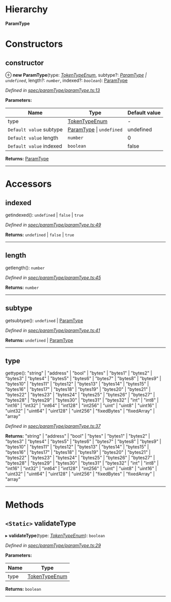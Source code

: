 

# Hierarchy

**ParamType**

# Constructors

<a id="constructor"></a>

##  constructor

⊕ **new ParamType**(type: *[TokenTypeEnum](../modules/_types_.md#tokentypeenum)*, subtype?: *[ParamType](_spec_paramtype_paramtype_.paramtype.md) \| `undefined`*, length?: *`number`*, indexed?: *`boolean`*): [ParamType](_spec_paramtype_paramtype_.paramtype.md)

*Defined in [spec/paramType/paramType.ts:13](https://github.com/paritytech/js-libs/blob/0b729df/packages/abi/src/spec/paramType/paramType.ts#L13)*

**Parameters:**

| Name | Type | Default value |
| ------ | ------ | ------ |
| type | [TokenTypeEnum](../modules/_types_.md#tokentypeenum) | - |
| `Default value` subtype | [ParamType](_spec_paramtype_paramtype_.paramtype.md) \| `undefined` |  undefined |
| `Default value` length | `number` | 0 |
| `Default value` indexed | `boolean` | false |

**Returns:** [ParamType](_spec_paramtype_paramtype_.paramtype.md)

___

# Accessors

<a id="indexed"></a>

##  indexed

getindexed(): `undefined` \| `false` \| `true`

*Defined in [spec/paramType/paramType.ts:49](https://github.com/paritytech/js-libs/blob/0b729df/packages/abi/src/spec/paramType/paramType.ts#L49)*

**Returns:** `undefined` \| `false` \| `true`

___
<a id="length"></a>

##  length

getlength(): `number`

*Defined in [spec/paramType/paramType.ts:45](https://github.com/paritytech/js-libs/blob/0b729df/packages/abi/src/spec/paramType/paramType.ts#L45)*

**Returns:** `number`

___
<a id="subtype"></a>

##  subtype

getsubtype(): `undefined` \| [ParamType](_spec_paramtype_paramtype_.paramtype.md)

*Defined in [spec/paramType/paramType.ts:41](https://github.com/paritytech/js-libs/blob/0b729df/packages/abi/src/spec/paramType/paramType.ts#L41)*

**Returns:** `undefined` \| [ParamType](_spec_paramtype_paramtype_.paramtype.md)

___
<a id="type"></a>

##  type

gettype(): "string" \| "address" \| "bool" \| "bytes" \| "bytes1" \| "bytes2" \| "bytes3" \| "bytes4" \| "bytes5" \| "bytes6" \| "bytes7" \| "bytes8" \| "bytes9" \| "bytes10" \| "bytes11" \| "bytes12" \| "bytes13" \| "bytes14" \| "bytes15" \| "bytes16" \| "bytes17" \| "bytes18" \| "bytes19" \| "bytes20" \| "bytes21" \| "bytes22" \| "bytes23" \| "bytes24" \| "bytes25" \| "bytes26" \| "bytes27" \| "bytes28" \| "bytes29" \| "bytes30" \| "bytes31" \| "bytes32" \| "int" \| "int8" \| "int16" \| "int32" \| "int64" \| "int128" \| "int256" \| "uint" \| "uint8" \| "uint16" \| "uint32" \| "uint64" \| "uint128" \| "uint256" \| "fixedBytes" \| "fixedArray" \| "array"

*Defined in [spec/paramType/paramType.ts:37](https://github.com/paritytech/js-libs/blob/0b729df/packages/abi/src/spec/paramType/paramType.ts#L37)*

**Returns:** "string" \| "address" \| "bool" \| "bytes" \| "bytes1" \| "bytes2" \| "bytes3" \| "bytes4" \| "bytes5" \| "bytes6" \| "bytes7" \| "bytes8" \| "bytes9" \| "bytes10" \| "bytes11" \| "bytes12" \| "bytes13" \| "bytes14" \| "bytes15" \| "bytes16" \| "bytes17" \| "bytes18" \| "bytes19" \| "bytes20" \| "bytes21" \| "bytes22" \| "bytes23" \| "bytes24" \| "bytes25" \| "bytes26" \| "bytes27" \| "bytes28" \| "bytes29" \| "bytes30" \| "bytes31" \| "bytes32" \| "int" \| "int8" \| "int16" \| "int32" \| "int64" \| "int128" \| "int256" \| "uint" \| "uint8" \| "uint16" \| "uint32" \| "uint64" \| "uint128" \| "uint256" \| "fixedBytes" \| "fixedArray" \| "array"

___

# Methods

<a id="validatetype"></a>

## `<Static>` validateType

▸ **validateType**(type: *[TokenTypeEnum](../modules/_types_.md#tokentypeenum)*): `boolean`

*Defined in [spec/paramType/paramType.ts:29](https://github.com/paritytech/js-libs/blob/0b729df/packages/abi/src/spec/paramType/paramType.ts#L29)*

**Parameters:**

| Name | Type |
| ------ | ------ |
| type | [TokenTypeEnum](../modules/_types_.md#tokentypeenum) |

**Returns:** `boolean`

___


